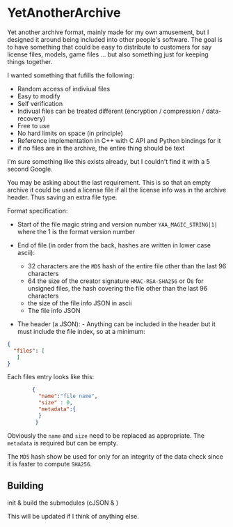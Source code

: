 # YetAnotherArchive
Yet another archive format, mainly made for my own amusement, but I designed it around being included into other people's software.
The goal is to have something that could be easy to distribute to customers for say license files, models, game files ... 
but also something just for keeping things together.

I wanted something that fufills the following:
  * Random access of indiviual files
  * Easy to modify
  * Self verification
  * Indivual files can be treated different (encryption / compression / data-recovery)
  * Free to use
  * No hard limits on space (in principle)
  * Reference implementation in C++ with C API and Python bindings for it
  * if no files are in the archive, the entire thing should be text
  
I'm sure something like this exists already, but I couldn't find it with a 5 second Google.
 

You may be asking about the last requirement. This is so that an empty archive it could be used a license file
if all the license info was in the archive header. Thus saving an extra file type.

Format specification:

  * Start of the file magic string and version number `YAA_MAGIC_STRING|1|` where the 1 is the format version number
  
  * End of file (in order from the back, hashes are written in lower case ascii):
    - 32 characters are the `MD5` hash of the entire file other than the last 96 characters
    - 64 the size of the creator signature `HMAC-RSA-SHA256` or 0s for unsigned files, the hash covering the file other than the last 96 characters
    - the size of the file info JSON in ascii
    - The file info JSON
    
   * The header (a JSON):
    - Anything can be included in the header but it must include the file index, so at a minimum:
```json
{
  "files": [
   ]
}
```    

Each files entry looks like this:

```json
        {
          "name":"file name",
          "size" : 0,
          "metadata":{
          }
         }
```
Obviously the `name` and `size` need to be replaced as appropriate.
The `metadata` is required but can be empty.

The `MD5` hash show be used for only for an integrity of the data check since it is faster to compute `SHA256`. 




## Building

init & build the submodules (cJSON &  )

This will be updated if I think of anything else.






   
